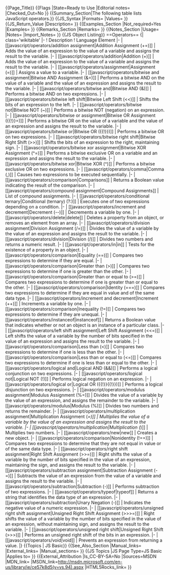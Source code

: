 {{Page_Title}}
{{Flags
|State=Ready to Use
|Editorial notes=
|Checked_Out=No
}}
{{Summary_Section|The following table lists JavaScript operators.}}
{{JS_Syntax
|Formats=
|Values=
}}
{{JS_Return_Value
|Description=
}}
{{Examples_Section
|Not_required=Yes
|Examples=
}}
{{Remarks_Section
|Remarks=
}}
{{Notes_Section
|Usage=
|Notes=
|Import_Notes=
}}
{{JS Object Listing}}
==Operators==
{| class='wikitable'
|-
! Description
! Language Element
|-
| [[javascript/operators/addition assignment|Addition Assignment (+=)]]
| Adds the value of an expression to the value of a variable and assigns the result to the variable.
|-
| [[javascript/operators/addition|Addition (+)]]
| Adds the value of an expression to the value of a variable and assigns the result to the variable.
|-
| [[javascript/operators/assignment|Assignment (=)]]
| Assigns a value to a variable.
|-
| [[javascript/operators/bitwise and assignment|Bitwise AND Assignment (&amp;=)]]
| Performs a bitwise AND on the value of a variable and the value of an expression and assigns the result to the variable.
|-
| [[javascript/operators/bitwise and|Bitwise AND (&amp;)]]
| Performs a bitwise AND on two expressions.
|-
| [[javascript/operators/bitwise left shift|Bitwise Left Shift (&lt;&lt;)]]
| Shifts the bits of an expression to the left.
|-
| [[javascript/operators/bitwise not|Bitwise NOT (~)]]
| Performs a bitwise NOT (negation) on an expression.
|-
| [[javascript/operators/bitwise or assignment|Bitwise OR Assignment ({{!}}=)]]
| Performs a bitwise OR on the value of a variable and the value of an expression and assigns the result to the variable.
|-
| [[javascript/operators/bitwise or|Bitwise OR ({{!}})]]
| Performs a bitwise OR on two expressions.
|-
| [[javascript/operators/bitwise right shift|Bitwise Right Shift (&gt;&gt;)]]
| Shifts the bits of an expression to the right, maintaining sign.
|-
| [[javascript/operators/bitwise xor assignment|Bitwise XOR Assignment (^=)]]
| Performs a bitwise exclusive OR on a variable and an expression and assigns the result to the variable.
|-
| [[javascript/operators/bitwise xor|Bitwise XOR (^)]]
| Performs a bitwise exclusive OR on two expressions.
|-
| [[javascript/operators/comma|Comma (,)]]
| Causes two expressions to be executed sequentially.
|-
| [[javascript/operators/comparison|Comparisons]]
| Returns a Boolean value indicating the result of the comparison.
|-
| [[javascript/operators/compound assignment|Compound Assignments]]
| List of compound assignments.
|-
| [[javascript/operators/conditional ternary|Conditional (ternary) (?:)]]
| Executes one of two expressions depending on a condition.
|-
| [[javascript/operators/increment and decrement|Decrement (--)]]
| Decrements a variable by one.
|-
| [[javascript/operators/delete|delete]]
| Deletes a property from an object, or removes an element from an array.
|-
| [[javascript/operators/division assignment|Division Assignment (/=)]]
| Divides the value of a variable by the value of an expression and assigns the result to the variable.
|-
| [[javascript/operators/division|Division (/)]]
| Divides two numbers and returns a numeric result.
|-
| [[javascript/operators/in|in]]
| Tests for the existence of a property in an object.
|-
| [[javascript/operators/comparison|Equality (==)]]
| Compares two expressions to determine if they are equal.
|-
| [[javascript/operators/comparison|Greater than (&gt;)]]
| Compares two expressions to determine if one is greater than the other.
|-
| [[javascript/operators/comparison|Greater than or equal to (&gt;=)]]
| Compares two expressions to determine if one is greater than or equal to the other.
|-
| [[javascript/operators/comparison|Identity (===)]]
| Compares two expressions to determine if they are equal in value and of the same data type.
|-
| [[javascript/operators/increment and decrement|Increment (++)]]
| Increments a variable by one.
|-
| [[javascript/operators/comparison|Inequality (!=)]]
| Compares two expressions to determine if they are unequal.
|-
| [[javascript/operators/instanceof|instanceof]]
| Returns a Boolean value that indicates whether or not an object is an instance of a particular class.
|-
| [[javascript/operators/left shift assignment|Left Shift Assignment (&lt;&lt;=)]]
| Left shifts the value of a variable by the number of bits specified in the value of an expression and assigns the result to the variable.
|-
| [[javascript/operators/comparison|Less than (&lt;)]]
| Compares two expressions to determine if one is less than the other.
|-
| [[javascript/operators/comparison|Less than or equal to (&lt;=)]]
| Compares two expressions to determine if one is less than or equal to the other.
|-
| [[javascript/operators/logical and|Logical AND (&amp;&amp;)]]
| Performs a logical conjunction on two expressions.
|-
| [[javascript/operators/logical not|Logical NOT (!)]]
| Performs logical negation on an expression.
|-
| [[javascript/operators/logical or|Logical OR ({{!}}{{!}})]]
| Performs a logical disjunction on two expressions.
|-
| [[javascript/operators/modulus assignment|Modulus Assignment (%=)]]
| Divides the value of a variable by the value of an expression, and assigns the remainder to the variable.
|-
| [[javascript/operators/modulus|Modulus (%)]]
| Divides two numbers and returns the remainder.
|-
| [[javascript/operators/multiplication assignment|Multiplication Assignment (*=)]]
| Multiplies the value of a variable by the value of an expression and assigns the result to the variable.
|-
| [[javascript/operators/multiplication|Multiplication (*)]]
| Multiplies two numbers.
|-
| [[javascript/operators/new|new]]
| Creates a new object.
|-
| [[javascript/operators/comparison|Nonidentity (!==)]]
| Compares two expressions to determine that they are not equal in value or of the same data type.
|-
| [[javascript/operators/right shift assignment|Right Shift Assignment (&gt;&gt;=)]]
| Right shifts the value of a variable by the number of bits specified in the value of an expression, maintaining the sign, and assigns the result to the variable.
|-
| [[javascript/operators/subtraction assignment|Subtraction Assignment (-=)]]
| Subtracts the value of an expression from the value of a variable and assigns the result to the variable.
|-
| [[javascript/operators/subtraction|Subtraction (-)]]
| Performs subtraction of two expressions.
|-
| [[javascript/operators/typeof|typeof]]
| Returns a string that identifies the data type of an expression.
|-
| [[javascript/operators/subtraction|Unary Negation (-)]]
| Indicates the negative value of a numeric expression.
|-
| [[javascript/operators/unsigned right shift assignment|Unsigned Right Shift Assignment (&gt;&gt;&gt;=)]]
| Right shifts the value of a variable by the number of bits specified in the value of an expression, without maintaining sign, and assigns the result to the variable.
|-
| [[javascript/operators/unsigned right shift|Unsigned Right Shift (&gt;&gt;&gt;)]]
| Performs an unsigned right shift of the bits in an expression.
|-
| [[javascript/operators/void|void]]
| Prevents an expression from returning a value.
|}
{{Topics | JS Basic}}
{{See_Also_Section
|Manual_links=
|External_links=
|Manual_sections=
}}
{{JS Topics
|JS Page Type=JS Basic
|Applies to=
}}
{{External_Attribution
|Is_CC-BY-SA=No
|Sources=MSDN
|MDN_link=
|MSDN_link=http://msdn.microsoft.com/en-us/library/ie/ce57k8d5(v=vs.94).aspx
|HTML5Rocks_link=
}}